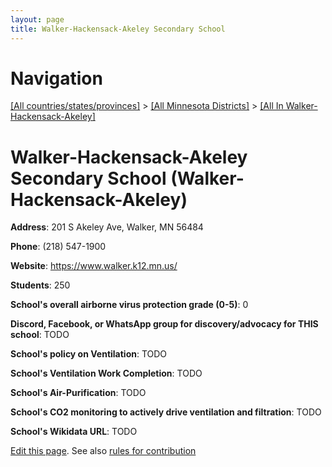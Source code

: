 ```yaml
---
layout: page
title: Walker-Hackensack-Akeley Secondary School
---
```

# Navigation

[[All countries/states/provinces]](../../..) > [[All Minnesota Districts]](../..) > [[All In Walker-Hackensack-Akeley]](..)

# Walker-Hackensack-Akeley Secondary School (Walker-Hackensack-Akeley)

**Address**: 201 S Akeley Ave, Walker, MN 56484

**Phone**: (218) 547-1900

**Website**: <https://www.walker.k12.mn.us/>

**Students**: 250

**School's overall airborne virus protection grade (0-5)**: 0

**Discord, Facebook, or WhatsApp group for discovery/advocacy for THIS school**: TODO

**School's policy on Ventilation**: TODO

**School's Ventilation Work Completion**: TODO

**School's Air-Purification**: TODO

**School's CO2 monitoring to actively drive ventilation and filtration**: TODO

**School's Wikidata URL**: TODO


[Edit this page](https://github.com/ventilate-schools/MN/edit/main/./Walker-Hackensack-Akeley/Walker-Hackensack-Akeley_Secondary_School.md). See also [rules for contribution](../../../contribution-rules/)